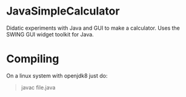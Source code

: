 # JavaSimpleCalculator
Didatic experiments with Java and GUI to make a calculator.
Uses the SWING GUI widget toolkit for Java.

# Compiling
On a linux system with openjdk8 just do:
>javac file.java
